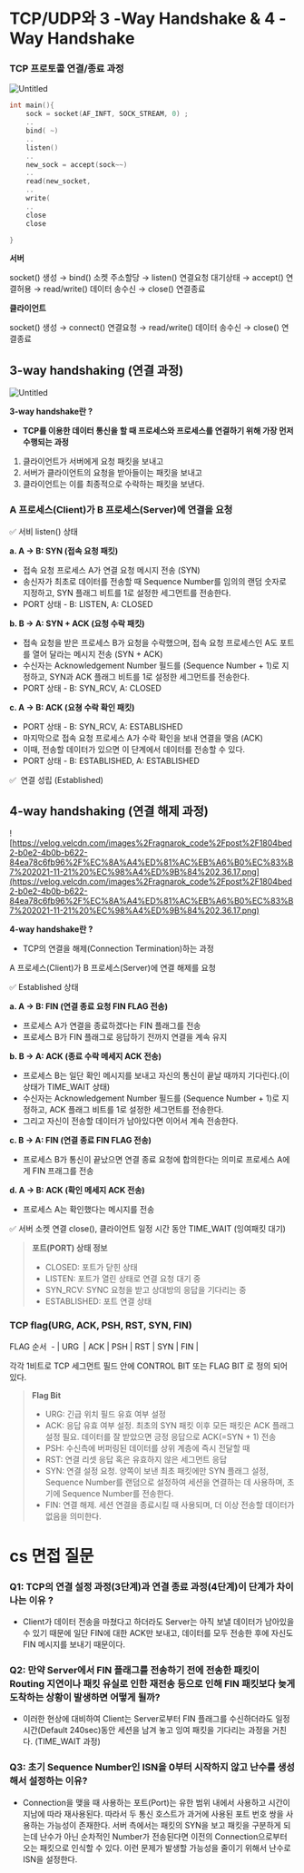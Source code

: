 # TCP/UDP와 3 -Way Handshake & 4 -Way Handshake

### TCP 프로토콜 연결/종료 과정

![Untitled](TCP%20UDP%E1%84%8B%E1%85%AA%203%20-Way%20Handshake%20&%204%20-Way%20Handshake%209142337603cb423a833662a2558b2cc3/Untitled.png)

```c
int main(){
	sock = socket(AF_INFT, SOCK_STREAM, 0) ;
    ..
    bind( ~)
    ..
    listen()
    ..
    new_sock = accept(sock~~)
    ..
    read(new_socket,
    ..
    write(
    ..
    close
    close

}
```

**서버** 

socket() 생성 → bind() 소켓 주소할당 → listen() 연결요청 대기상태 → accept() 연결허용 → read/write() 데이터 송수신 → close() 연결종료

**클라이언트** 

socket() 생성 → connect() 연결요청 → read/write() 데이터 송수신 → close() 연결종료

## 3-way handshaking (연결 과정)

![Untitled](TCP%20UDP%E1%84%8B%E1%85%AA%203%20-Way%20Handshake%20&%204%20-Way%20Handshake%209142337603cb423a833662a2558b2cc3/Untitled%201.png)

**3-way handshake란 ?**

- **TCP를 이용한 데이터 통신을 할 때 프로세스와 프로세스를 연결하기 위해 가장 먼저 수행되는 과정**
1. 클라이언트가 서버에게 요청 패킷을 보내고
2. 서버가 클라이언트의 요청을 받아들이는 패킷을 보내고
3. 클라이언트는 이를 최종적으로 수락하는 패킷을 보낸다. 

### A 프로세스(Client)가 B 프로세스(Server)에 연결을 요청

✅ 서비 listen() 상태 

**a. A -> B: SYN (접속 요청 패킷)**

- 접속 요청 프로세스 A가 연결 요청 메시지 전송 (SYN)
- 송신자가 최초로 데이터를 전송할 때 Sequence Number를 임의의 랜덤 숫자로 지정하고, SYN 플래그 비트를 1로 설정한 세그먼트를 전송한다.
- PORT 상태 - B: LISTEN, A: CLOSED

**b. B -> A: SYN + ACK (요청 수락 패킷)**

- 접속 요청을 받은 프로세스 B가 요청을 수락했으며, 접속 요청 프로세스인 A도 포트를 열어 달라는 메시지 전송 (SYN + ACK)
- 수신자는 Acknowledgement Number 필드를 (Sequence Number + 1)로 지정하고, SYN과 ACK 플래그 비트를 1로 설정한 세그먼트를 전송한다.
- PORT 상태 - B: SYN_RCV, A: CLOSED

**c. A -> B: ACK (요쳥 수락 확인 패킷)**

- PORT 상태 - B: SYN_RCV, A: ESTABLISHED
- 마지막으로 접속 요청 프로세스 A가 수락 확인을 보내 연결을 맺음 (ACK)
- 이때, 전송할 데이터가 있으면 이 단계에서 데이터를 전송할 수 있다.
- PORT 상태 - B: ESTABLISHED, A: ESTABLISHED

✅  연결 성립 (Established)

## 4-way handshaking (연결 해제 과정)

![https://velog.velcdn.com/images%2Fragnarok_code%2Fpost%2F1804bed2-b0e2-4b0b-b622-84ea78c6fb96%2F%EC%8A%A4%ED%81%AC%EB%A6%B0%EC%83%B7%202021-11-21%20%EC%98%A4%ED%9B%84%202.36.17.png](https://velog.velcdn.com/images%2Fragnarok_code%2Fpost%2F1804bed2-b0e2-4b0b-b622-84ea78c6fb96%2F%EC%8A%A4%ED%81%AC%EB%A6%B0%EC%83%B7%202021-11-21%20%EC%98%A4%ED%9B%84%202.36.17.png)

**4-way handshake란 ?**

- TCP의 연결을 해제(Connection Termination)하는 과정

A 프로세스(Client)가 B 프로세스(Server)에 연결 해제를 요청

✅ Established  상태 

**a. A -> B: FIN (연결 종료 요청 FIN FLAG 전송)**

- 프로세스 A가 연결을 종료하겠다는 FIN 플래그를 전송
- 프로세스 B가 FIN 플래그로 응답하기 전까지 연결을 계속 유지

**b. B -> A: ACK (종료 수락 메세지 ACK 전송)**

- 프로세스 B는 일단 확인 메시지를 보내고 자신의 통신이 끝날 때까지 기다린다.(이 상태가 TIME_WAIT 상태)
- 수신자는 Acknowledgement Number 필드를 (Sequence Number + 1)로 지정하고, ACK 플래그 비트를 1로 설정한 세그먼트를 전송한다.
- 그리고 자신이 전송할 데이터가 남아있다면 이어서 계속 전송한다.

**c. B -> A: FIN (연결 종료 FIN FLAG 전송)**

- 프로세스 B가 통신이 끝났으면 연결 종료 요청에 합의한다는 의미로 프로세스 A에게 FIN 프래그를 전송

**d. A -> B: ACK (확인 메세지 ACK 전송)**

- 프로세스 A는 확인했다는 메시지를 전송

✅ 서버 소켓 연결 close(), 클라이언트 일정 시간 동안 TIME_WAIT (잉여패킷 대기)

> **포트(PORT) 상태 정보**
> 
> - CLOSED: 포트가 닫힌 상태
> - LISTEN: 포트가 열린 상태로 연결 요청 대기 중
> - SYN_RCV: SYNC 요청을 받고 상대방의 응답을 기다리는 중
> - ESTABLISHED: 포트 연결 상태

### TCP flag(URG, ACK, PSH, RST, SYN, FIN)

FLAG 순서  - | URG  | ACK | PSH | RST | SYN | FIN |

각각 1비트로 TCP 세그먼트 필드 안에 CONTROL BIT 또는 FLAG BIT 로 정의 되어 있다.

> **Flag Bit**
> 
> - URG: 긴급 위치 필드 유효 여부 설정
> - ACK: 응답 유효 여부 설정. 최초의 SYN 패킷 이후 모든 패킷은 ACK 플래그 설정 필요. 데이터를 잘 받았으면 긍정 응답으로 ACK(=SYN + 1) 전송
> - PSH: 수신측에 버퍼링된 데이터를 상위 계층에 즉시 전달할 때
> - RST: 연결 리셋 응답 혹은 유효하지 않은 세그먼트 응답
> - SYN: 연결 설정 요청. 양쪽이 보낸 최초 패킷에만 SYN 플래그 설정,  Sequence Number를 랜덤으로 설정하여 세션을 연결하는 데 사용하며, 초기에 Sequence Number를 전송한다.
> - FIN: 연결 해제. 세션 연결을 종료시킬 때 사용되며, 더 이상 전송할 데이터가 없음을 의미한다.

# cs 면접 질문

### Q1: TCP의 연결 설정 과정(3단계)과 연결 종료 과정(4단계)이 단계가 차이나는 이유 ?

- Client가 데이터 전송을 마쳤다고 하더라도 Server는 아직 보낼 데이터가 남아있을 수 있기 때문에 일단 FIN에 대한 ACK만 보내고, 데이터를 모두 전송한 후에 자신도 FIN 메시지를 보내기 때문이다.

### Q2: 만약 Server에서 FIN 플래그를 전송하기 전에 전송한 패킷이 Routing 지연이나 패킷 유실로 인한 재전송 등으로 인해 FIN 패킷보다 늦게 도착하는 상황이 발생하면 어떻게 될까?

- 이러한 현상에 대비하여 Client는 Server로부터 FIN 플래그를 수신하더라도 일정시간(Default 240sec)동안 세션을 남겨 놓고 잉여 패킷을 기다리는 과정을 거친다. (TIME_WAIT 과정)

### Q3: 초기 Sequence Number인 ISN을 0부터 시작하지 않고 난수를 생성해서 설정하는 이유?

- Connection을 맺을 때 사용하는 포트(Port)는 유한 범위 내에서 사용하고 시간이 지남에 따라 재사용된다. 따라서 두 통신 호스트가 과거에 사용된 포트 번호 쌍을 사용하는 가능성이 존재한다. 서버 측에서는 패킷의 SYN을 보고 패킷을 구분하게 되는데 난수가 아닌 순차적인 Number가 전송된다면 이전의 Connection으로부터 오는 패킷으로 인식할 수 있다. 이런 문제가 발생할 가능성을 줄이기 위해서 난수로 ISN을 설정한다.